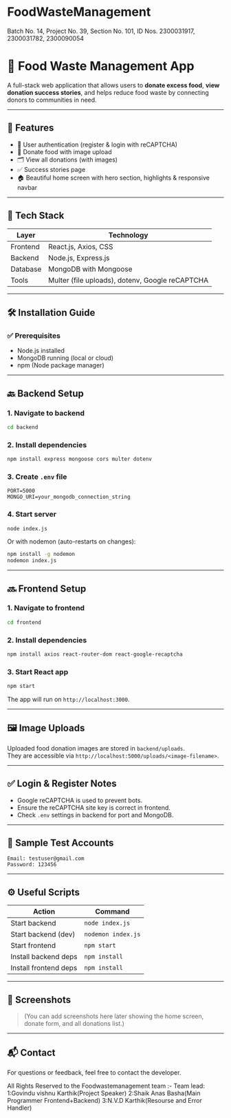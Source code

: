 # FoodWasteManagement
Batch No. 14, Project No. 39, Section No. 101, ID Nos. 2300031917, 2300031782, 2300090054


# 🍱 Food Waste Management App

A full-stack web application that allows users to **donate excess food**, **view donation success stories**, and helps reduce food waste by connecting donors to communities in need.

---

## 🚀 Features

- 👥 User authentication (register & login with reCAPTCHA)
- 🍛 Donate food with image upload
- 🗂️ View all donations (with images)
- ✅ Success stories page
- 🏠 Beautiful home screen with hero section, highlights & responsive navbar

---

## 🔧 Tech Stack

| Layer      | Technology                |
|------------|---------------------------|
| Frontend   | React.js, Axios, CSS      |
| Backend    | Node.js, Express.js       |
| Database   | MongoDB with Mongoose     |
| Tools      | Multer (file uploads), dotenv, Google reCAPTCHA |

---

## 🛠️ Installation Guide

### ✅ Prerequisites

- Node.js installed
- MongoDB running (local or cloud)
- npm (Node package manager)

---

## 🔙 Backend Setup

### 1. Navigate to backend

```bash
cd backend
```

### 2. Install dependencies

```bash
npm install express mongoose cors multer dotenv
```

### 3. Create `.env` file

```env
PORT=5000
MONGO_URI=your_mongodb_connection_string
```

### 4. Start server

```bash
node index.js
```

Or with nodemon (auto-restarts on changes):

```bash
npm install -g nodemon
nodemon index.js
```

---

## 🔜 Frontend Setup

### 1. Navigate to frontend

```bash
cd frontend
```

### 2. Install dependencies

```bash
npm install axios react-router-dom react-google-recaptcha
```

### 3. Start React app

```bash
npm start
```

The app will run on `http://localhost:3000`.

---

## 🖼️ Image Uploads

Uploaded food donation images are stored in `backend/uploads`.  
They are accessible via `http://localhost:5000/uploads/<image-filename>`.

---

## ✅ Login & Register Notes

- Google reCAPTCHA is used to prevent bots.
- Ensure the reCAPTCHA site key is correct in frontend.
- Check `.env` settings in backend for port and MongoDB.

---

## 🧪 Sample Test Accounts

```
Email: testuser@gmail.com
Password: 123456
```

---

## ⚙️ Useful Scripts

| Action               | Command                |
|----------------------|------------------------|
| Start backend        | `node index.js`        |
| Start backend (dev)  | `nodemon index.js`     |
| Start frontend       | `npm start`            |
| Install backend deps | `npm install`          |
| Install frontend deps| `npm install`          |

---

## 📸 Screenshots

> (You can add screenshots here later showing the home screen, donate form, and all donations list.)

---

## 📬 Contact

For questions or feedback, feel free to contact the developer. 


 All Rights Reserved to the Foodwastemanagement team :-
 Team lead: 1:Govindu vishnu Karthik(Project Speaker)
            2:Shaik Anas Basha(Main Programmer Frontend+Backend)
            3:N.V.D Karthik(Resourse and Error Handler)
